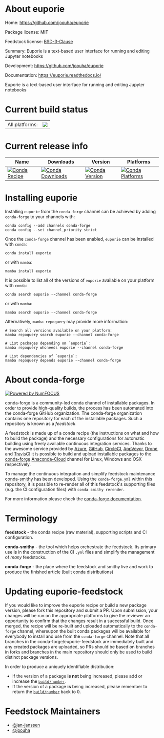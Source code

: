 About euporie
=============

Home: https://github.com/joouha/euporie

Package license: MIT

Feedstock license: [BSD-3-Clause](https://github.com/conda-forge/euporie-feedstock/blob/main/LICENSE.txt)

Summary: Euporie is a text-based user interface for running and editing Jupyter notebooks

Development: https://github.com/joouha/euporie

Documentation: https://euporie.readthedocs.io/

Euporie is a text-based user interface for running and editing
Jupyter notebooks


Current build status
====================


<table><tr><td>All platforms:</td>
    <td>
      <a href="https://dev.azure.com/conda-forge/feedstock-builds/_build/latest?definitionId=12756&branchName=main">
        <img src="https://dev.azure.com/conda-forge/feedstock-builds/_apis/build/status/euporie-feedstock?branchName=main">
      </a>
    </td>
  </tr>
</table>

Current release info
====================

| Name | Downloads | Version | Platforms |
| --- | --- | --- | --- |
| [![Conda Recipe](https://img.shields.io/badge/recipe-euporie-green.svg)](https://anaconda.org/conda-forge/euporie) | [![Conda Downloads](https://img.shields.io/conda/dn/conda-forge/euporie.svg)](https://anaconda.org/conda-forge/euporie) | [![Conda Version](https://img.shields.io/conda/vn/conda-forge/euporie.svg)](https://anaconda.org/conda-forge/euporie) | [![Conda Platforms](https://img.shields.io/conda/pn/conda-forge/euporie.svg)](https://anaconda.org/conda-forge/euporie) |

Installing euporie
==================

Installing `euporie` from the `conda-forge` channel can be achieved by adding `conda-forge` to your channels with:

```
conda config --add channels conda-forge
conda config --set channel_priority strict
```

Once the `conda-forge` channel has been enabled, `euporie` can be installed with `conda`:

```
conda install euporie
```

or with `mamba`:

```
mamba install euporie
```

It is possible to list all of the versions of `euporie` available on your platform with `conda`:

```
conda search euporie --channel conda-forge
```

or with `mamba`:

```
mamba search euporie --channel conda-forge
```

Alternatively, `mamba repoquery` may provide more information:

```
# Search all versions available on your platform:
mamba repoquery search euporie --channel conda-forge

# List packages depending on `euporie`:
mamba repoquery whoneeds euporie --channel conda-forge

# List dependencies of `euporie`:
mamba repoquery depends euporie --channel conda-forge
```


About conda-forge
=================

[![Powered by
NumFOCUS](https://img.shields.io/badge/powered%20by-NumFOCUS-orange.svg?style=flat&colorA=E1523D&colorB=007D8A)](https://numfocus.org)

conda-forge is a community-led conda channel of installable packages.
In order to provide high-quality builds, the process has been automated into the
conda-forge GitHub organization. The conda-forge organization contains one repository
for each of the installable packages. Such a repository is known as a *feedstock*.

A feedstock is made up of a conda recipe (the instructions on what and how to build
the package) and the necessary configurations for automatic building using freely
available continuous integration services. Thanks to the awesome service provided by
[Azure](https://azure.microsoft.com/en-us/services/devops/), [GitHub](https://github.com/),
[CircleCI](https://circleci.com/), [AppVeyor](https://www.appveyor.com/),
[Drone](https://cloud.drone.io/welcome), and [TravisCI](https://travis-ci.com/)
it is possible to build and upload installable packages to the
[conda-forge](https://anaconda.org/conda-forge) [Anaconda-Cloud](https://anaconda.org/)
channel for Linux, Windows and OSX respectively.

To manage the continuous integration and simplify feedstock maintenance
[conda-smithy](https://github.com/conda-forge/conda-smithy) has been developed.
Using the ``conda-forge.yml`` within this repository, it is possible to re-render all of
this feedstock's supporting files (e.g. the CI configuration files) with ``conda smithy rerender``.

For more information please check the [conda-forge documentation](https://conda-forge.org/docs/).

Terminology
===========

**feedstock** - the conda recipe (raw material), supporting scripts and CI configuration.

**conda-smithy** - the tool which helps orchestrate the feedstock.
                   Its primary use is in the construction of the CI ``.yml`` files
                   and simplify the management of *many* feedstocks.

**conda-forge** - the place where the feedstock and smithy live and work to
                  produce the finished article (built conda distributions)


Updating euporie-feedstock
==========================

If you would like to improve the euporie recipe or build a new
package version, please fork this repository and submit a PR. Upon submission,
your changes will be run on the appropriate platforms to give the reviewer an
opportunity to confirm that the changes result in a successful build. Once
merged, the recipe will be re-built and uploaded automatically to the
`conda-forge` channel, whereupon the built conda packages will be available for
everybody to install and use from the `conda-forge` channel.
Note that all branches in the conda-forge/euporie-feedstock are
immediately built and any created packages are uploaded, so PRs should be based
on branches in forks and branches in the main repository should only be used to
build distinct package versions.

In order to produce a uniquely identifiable distribution:
 * If the version of a package **is not** being increased, please add or increase
   the [``build/number``](https://docs.conda.io/projects/conda-build/en/latest/resources/define-metadata.html#build-number-and-string).
 * If the version of a package **is** being increased, please remember to return
   the [``build/number``](https://docs.conda.io/projects/conda-build/en/latest/resources/define-metadata.html#build-number-and-string)
   back to 0.

Feedstock Maintainers
=====================

* [@jan-janssen](https://github.com/jan-janssen/)
* [@joouha](https://github.com/joouha/)

